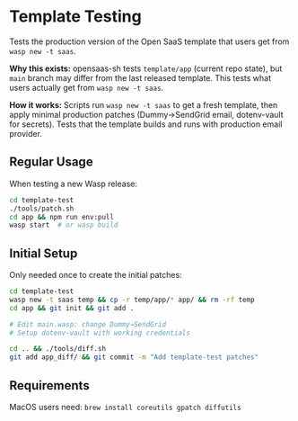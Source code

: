 # Template Testing

Tests the production version of the Open SaaS template that users get from `wasp new -t saas`.

**Why this exists:** opensaas-sh tests `template/app` (current repo state), but `main` branch may differ from the last released template. This tests what users actually get from `wasp new -t saas`.

**How it works:** Scripts run `wasp new -t saas` to get a fresh template, then apply minimal production patches (Dummy→SendGrid email, dotenv-vault for secrets). Tests that the template builds and runs with production email provider.

## Regular Usage

When testing a new Wasp release:

```bash
cd template-test
./tools/patch.sh
cd app && npm run env:pull
wasp start  # or wasp build
```

## Initial Setup

Only needed once to create the initial patches:

```bash
cd template-test
wasp new -t saas temp && cp -r temp/app/* app/ && rm -rf temp
cd app && git init && git add .

# Edit main.wasp: change Dummy→SendGrid
# Setup dotenv-vault with working credentials

cd .. && ./tools/diff.sh
git add app_diff/ && git commit -m "Add template-test patches"
```

## Requirements

MacOS users need: `brew install coreutils gpatch diffutils`
